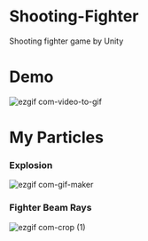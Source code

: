 # Shooting-Fighter
Shooting fighter game by Unity

# Demo
![ezgif com-video-to-gif](https://user-images.githubusercontent.com/115391575/219460604-a69f660b-d0f8-461f-910f-d6e224e2c25a.gif)

# My Particles
### Explosion 
![ezgif com-gif-maker](https://user-images.githubusercontent.com/115391575/219466933-24bfb7f2-e68d-4c60-8743-1df4b0309597.gif)

### Fighter Beam Rays
![ezgif com-crop (1)](https://user-images.githubusercontent.com/115391575/219468967-5bfd9950-e9d9-4f6e-8178-1eb09618a468.gif)
